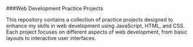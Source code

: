 ###Web Development Practice Projects

This repository contains a collection of practice projects designed to enhance my skills in web development using JavaScript, HTML, and CSS. Each project focuses on different aspects of web development, from basic layouts to interactive user interfaces.
